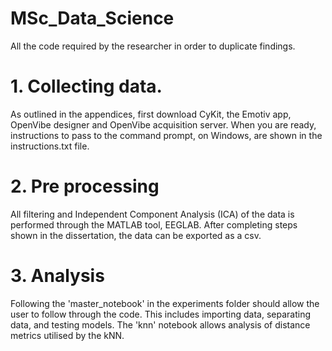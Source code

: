 # MSc_Data_Science
 All the code required by the researcher in order to duplicate findings. 

# 1. Collecting data.
As outlined in the appendices, first download CyKit, the Emotiv app, OpenVibe designer and OpenVibe acquisition server. When you are ready, instructions to pass to the command prompt, on Windows, are shown in the instructions.txt file. 

# 2. Pre processing
All filtering and Independent Component Analysis (ICA) of the data is performed through the MATLAB tool, EEGLAB. After completing steps shown in the dissertation, the data can be exported as a csv. 

# 3. Analysis
Following the 'master_notebook' in the experiments folder should allow the user to follow through the code. This includes importing data, separating data, and testing models. The 'knn' notebook allows analysis of distance metrics utilised by the kNN. 
